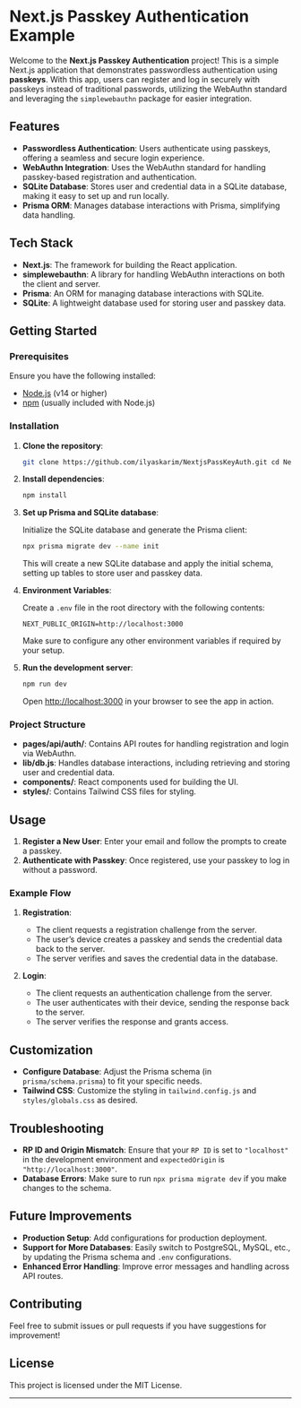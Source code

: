 Next.js Passkey Authentication Example
======================================

Welcome to the **Next.js Passkey Authentication** project! This is a simple Next.js application that demonstrates passwordless authentication using **passkeys**. With this app, users can register and log in securely with passkeys instead of traditional passwords, utilizing the WebAuthn standard and leveraging the `simplewebauthn` package for easier integration.

Features
--------

*   **Passwordless Authentication**: Users authenticate using passkeys, offering a seamless and secure login experience.
*   **WebAuthn Integration**: Uses the WebAuthn standard for handling passkey-based registration and authentication.
*   **SQLite Database**: Stores user and credential data in a SQLite database, making it easy to set up and run locally.
*   **Prisma ORM**: Manages database interactions with Prisma, simplifying data handling.

Tech Stack
----------

*   **Next.js**: The framework for building the React application.
*   **simplewebauthn**: A library for handling WebAuthn interactions on both the client and server.
*   **Prisma**: An ORM for managing database interactions with SQLite.
*   **SQLite**: A lightweight database used for storing user and passkey data.

Getting Started
---------------

### Prerequisites

Ensure you have the following installed:

*   [Node.js](https://nodejs.org/) (v14 or higher)
*   [npm](https://www.npmjs.com/) (usually included with Node.js)

### Installation

1.  **Clone the repository**:
    
    ```bash
    git clone https://github.com/ilyaskarim/NextjsPassKeyAuth.git cd NextjsPassKeyAuth
    ```
    
2.  **Install dependencies**:
    
    ```bash
    npm install
    ```
    
3.  **Set up Prisma and SQLite database**:
    
    Initialize the SQLite database and generate the Prisma client:
    
    ```bash
    npx prisma migrate dev --name init
    ```
    
    This will create a new SQLite database and apply the initial schema, setting up tables to store user and passkey data.
    
4.  **Environment Variables**:
    
    Create a `.env` file in the root directory with the following contents:
    
    ```
    NEXT_PUBLIC_ORIGIN=http://localhost:3000
    ```
    
    Make sure to configure any other environment variables if required by your setup.
    
5.  **Run the development server**:
    
    ```bash
    npm run dev
    ```

    Open [http://localhost:3000](http://localhost:3000) in your browser to see the app in action.
    

### Project Structure

*   **pages/api/auth/**: Contains API routes for handling registration and login via WebAuthn.
*   **lib/db.js**: Handles database interactions, including retrieving and storing user and credential data.
*   **components/**: React components used for building the UI.
*   **styles/**: Contains Tailwind CSS files for styling.

Usage
-----

1.  **Register a New User**: Enter your email and follow the prompts to create a passkey.
2.  **Authenticate with Passkey**: Once registered, use your passkey to log in without a password.

### Example Flow

1.  **Registration**:
    
    *   The client requests a registration challenge from the server.
    *   The user’s device creates a passkey and sends the credential data back to the server.
    *   The server verifies and saves the credential data in the database.
2.  **Login**:
    
    *   The client requests an authentication challenge from the server.
    *   The user authenticates with their device, sending the response back to the server.
    *   The server verifies the response and grants access.

Customization
-------------

*   **Configure Database**: Adjust the Prisma schema (in `prisma/schema.prisma`) to fit your specific needs.
*   **Tailwind CSS**: Customize the styling in `tailwind.config.js` and `styles/globals.css` as desired.

Troubleshooting
---------------

*   **RP ID and Origin Mismatch**: Ensure that your `RP ID` is set to `"localhost"` in the development environment and `expectedOrigin` is `"http://localhost:3000"`.
*   **Database Errors**: Make sure to run `npx prisma migrate dev` if you make changes to the schema.

Future Improvements
-------------------

*   **Production Setup**: Add configurations for production deployment.
*   **Support for More Databases**: Easily switch to PostgreSQL, MySQL, etc., by updating the Prisma schema and `.env` configurations.
*   **Enhanced Error Handling**: Improve error messages and handling across API routes.

Contributing
------------

Feel free to submit issues or pull requests if you have suggestions for improvement!

License
-------

This project is licensed under the MIT License.

* * *